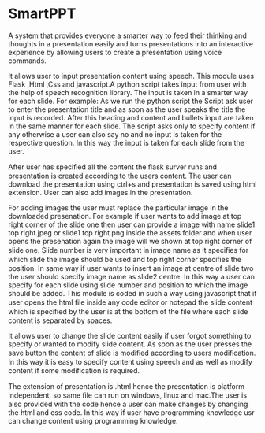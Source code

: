 # SmartPPT

A system that provides everyone a smarter way to feed their thinking and thoughts in a presentation easily and turns presentations into an interactive experience by allowing users to create a presentation using voice commands.

It allows user to input presentation content using speech.
This module uses Flask ,Html ,Css and javascript.A python script takes input from user with the help of speech recognition library. 
The input is taken in a smarter way for each slide. For example: As we run the python script the Script ask user to enter the presentation title and as soon as the user speaks the title the input is recorded. After this heading and content and bullets input are taken in the same manner for each slide. The script asks only to specify content if any otherwise a user can also say no and no input is taken for the respective question. In this way the input is taken for each slide from the user.

After user has speciﬁed all the content the ﬂask surver runs and presentation is created according to the users content. The user can download the presentation using ctrl+s and presentation is saved using html extension. User can also add images in the presentation.

For adding images the user must replace the particular image in the downloaded presenation. For example if user wants to add image at top right corner of the slide one then user can provide a image with name slide1 top right.jpeg or slide1 top right.png inside the assets folder and when user opens the presenation again the image will we shown at top right corner of slide one. Slide number is very important in image name as it speciﬁes for which slide the image should be used and top right corner speciﬁes the position. In same way if user wants to insert an image at centre of slide two the user should specify image name as slide2 centre. In this way a user can specify for each slide using slide number and position to which the image should be added. This module is coded in such a way using javascript that if user opens the html ﬁle inside any code editor or notepad the slide content which is speciﬁed by the user is at the bottom of the ﬁle where each slide content is separated by spaces.

It allows user to change the slide content easily if user forgot something to specify or wanted to modify slide content. As soon as the user presses the save button the content of slide is modiﬁed according to users modiﬁcation. In this way it is easy to specify content using speech and as well as modify content if some modiﬁcation is required.

The extension of presentation is .html hence the presentation is platform independent, so same ﬁle can run on windows, linux and mac.The user is also provided with the code hence a user can make changes by changing the html and css code. In this way if user have programming knowledge usr can change content using programming knowledge.

